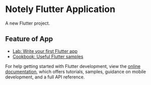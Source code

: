 #   Notely Flutter Application

A new Flutter project.

## Feature of App

<div>
<ima scr "https://github.com/shadymohamed532001/Notely/assets/126605393/a0995555-7342-4e61-99d6-3198cb6ed6ee">




- [Lab: Write your first Flutter app](https://docs.flutter.dev/get-started/codelab)
- [Cookbook: Useful Flutter samples](https://docs.flutter.dev/cookbook)

For help getting started with Flutter development, view the
[online documentation](https://docs.flutter.dev/), which offers tutorials,
samples, guidance on mobile development, and a full API reference.
